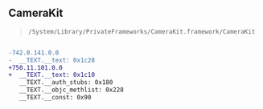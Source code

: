 ## CameraKit

> `/System/Library/PrivateFrameworks/CameraKit.framework/CameraKit`

```diff

-742.0.141.0.0
-  __TEXT.__text: 0x1c28
+750.11.101.0.0
+  __TEXT.__text: 0x1c10
   __TEXT.__auth_stubs: 0x180
   __TEXT.__objc_methlist: 0x228
   __TEXT.__const: 0x90

```
